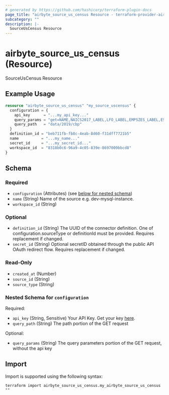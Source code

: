 ```yaml
---
# generated by https://github.com/hashicorp/terraform-plugin-docs
page_title: "airbyte_source_us_census Resource - terraform-provider-airbyte"
subcategory: ""
description: |-
  SourceUsCensus Resource
---
```


# airbyte_source_us_census (Resource)

SourceUsCensus Resource

## Example Usage

```terraform
resource "airbyte_source_us_census" "my_source_uscensus" {
  configuration = {
    api_key      = "...my_api_key..."
    query_params = "get=NAME,NAICS2017_LABEL,LFO_LABEL,EMPSZES_LABEL,ESTAB,PAYANN,PAYQTR1,EMP&for=us:*&NAICS2017=72&LFO=001&EMPSZES=001"
    query_path   = "data/2019/cbp"
  }
  definition_id = "beb711fb-fb8c-4eab-8d60-f31dff7721b5"
  name          = "...my_name..."
  secret_id     = "...my_secret_id..."
  workspace_id  = "8318b0c6-96a9-4c05-839e-8697009bbcd8"
}
```

<!-- schema generated by tfplugindocs -->
## Schema

### Required

- `configuration` (Attributes) (see [below for nested schema](#nestedatt--configuration))
- `name` (String) Name of the source e.g. dev-mysql-instance.
- `workspace_id` (String)

### Optional

- `definition_id` (String) The UUID of the connector definition. One of configuration.sourceType or definitionId must be provided. Requires replacement if changed.
- `secret_id` (String) Optional secretID obtained through the public API OAuth redirect flow. Requires replacement if changed.

### Read-Only

- `created_at` (Number)
- `source_id` (String)
- `source_type` (String)

<a id="nestedatt--configuration"></a>
### Nested Schema for `configuration`

Required:

- `api_key` (String, Sensitive) Your API Key. Get your key <a href="https://api.census.gov/data/key_signup.html">here</a>.
- `query_path` (String) The path portion of the GET request

Optional:

- `query_params` (String) The query parameters portion of the GET request, without the api key

## Import

Import is supported using the following syntax:

```shell
terraform import airbyte_source_us_census.my_airbyte_source_us_census ""
```
